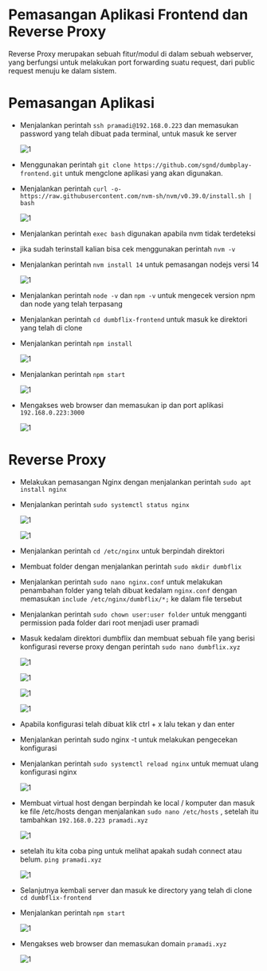 # Pemasangan Aplikasi Frontend dan Reverse Proxy

Reverse Proxy merupakan sebuah fitur/modul di dalam sebuah webserver, yang berfungsi untuk melakukan port forwarding suatu request, dari public request menuju ke dalam sistem.

# Pemasangan Aplikasi

- Menjalankan perintah `ssh pramadi@192.168.0.223` dan memasukan password yang telah dibuat pada terminal, untuk masuk ke server

  ![1](assets/app-1.png)

- Menggunakan perintah `git clone https://github.com/sgnd/dumbplay-frontend.git` untuk mengclone aplikasi yang akan digunakan.
- Menjalankan perintah `curl -o- https://raw.githubusercontent.com/nvm-sh/nvm/v0.39.0/install.sh | bash`

  ![1](assets/app-2.png)

- Menjalankan perintah `exec bash` digunakan apabila nvm tidak terdeteksi
- jika sudah terinstall kalian bisa cek menggunakan perintah `nvm -v`
- Menjalankan perintah `nvm install 14` untuk pemasangan nodejs versi 14

  ![1](assets/app-3.png)

- Menjalankan perintah `node -v` dan `npm -v` untuk mengecek version npm dan node yang telah terpasang
- Menjalankan perintah `cd dumbflix-frontend` untuk masuk ke direktori yang telah di clone
- Menjalankan perintah `npm install`

  ![1](assets/app-4.png)

- Menjalankan perintah `npm start`

  ![1](assets/app-5.png)

- Mengakses web browser dan memasukan ip dan port aplikasi `192.168.0.223:3000`

  ![1](assets/app-6.png)

# Reverse Proxy

- Melakukan pemasangan Nginx dengan menjalankan perintah `sudo apt install nginx`
- Menjalankan perintah `sudo systemctl status nginx`

  ![1](assets/app-7.png)

  ![1](assets/app-8.png)

- Menjalankan perintah `cd /etc/nginx` untuk berpindah direktori
- Membuat folder dengan menjalankan perintah `sudo mkdir dumbflix`
- Menjalankan perintah `sudo nano nginx.conf` untuk melakukan penambahan folder yang telah dibuat kedalam `nginx.conf` dengan memasukan `include /etc/nginx/dumbflix/*;` ke dalam file tersebut
- Menjalankan perintah `sudo chown user:user folder` untuk mengganti permission pada folder dari root menjadi user pramadi
- Masuk kedalam direktori dumbflix dan membuat sebuah file yang berisi konfigurasi reverse proxy dengan perintah `sudo nano dumbflix.xyz`

  ![1](assets/app-9.png)

  ![1](assets/app-10.png)

  ![1](assets/app-11.png)

  ![1](assets/app-12.png)

- Apabila konfigurasi telah dibuat klik ctrl + x lalu tekan y dan enter
- Menjalankan perintah sudo nginx -t untuk melakukan pengecekan konfigurasi
- Menjalankan perintah `sudo systemctl reload nginx` untuk memuat ulang konfigurasi nginx

  ![1](assets/app-13.png)

- Membuat virtual host dengan berpindah ke local / komputer dan masuk ke file /etc/hosts dengan menjalankan `sudo nano /etc/hosts` , setelah itu tambahkan `192.168.0.223 pramadi.xyz`

  ![1](assets/app-14.png)

- setelah itu kita coba ping untuk melihat apakah sudah connect atau belum. `ping pramadi.xyz`

  ![1](assets/app-15.png)

- Selanjutnya kembali server dan masuk ke directory yang telah di clone `cd dumbflix-frontend`
- Menjalankan perintah `npm start`

  ![1](assets/app-16.png)

- Mengakses web browser dan memasukan domain `pramadi.xyz`

  ![1](assets/app-17.png)
